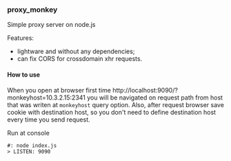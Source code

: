 ### proxy_monkey
Simple proxy server on node.js

Features:
- lightware and without any dependencies;
- can fix CORS for crossdomain xhr requests.

#### How to use
When you open at browser first time http://localhost:9090/?monkeyhost=10.3.2.15:2341  you will be navigated on request path from host that was writen at `monkeyhost` query option.
Also, after request browser save cookie with destination host, so you don't need to  define destination host every time you send request.

Run at console
```
#: node index.js
> LISTEN: 9090
```